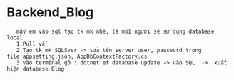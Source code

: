 # Backend_Blog
       mấy em vào sql tạo tk mk nhé, là mỗi người sẽ sử dụng database local 
       1.Pull về
       2.Tạo tk mk SQLSver -> sửa tên server user, password trong file:appsetting.json, AppDbContextFactory.cs
       3.vào terminal gõ : dotnet ef database update -> vào SQL  ->  xuất hiện database Blog
      
       
       
